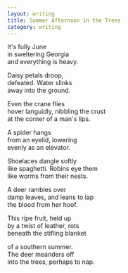 ```yaml
---
layout: writing
title: Summer Afternoon in the Trees
category: writing
---
```


It's fully June <br />
in sweltering Georgia <br />
and everything is heavy.

Daisy petals droop, <br />
defeated. Water slinks <br />
away into the ground.

Even the crane flies <br />
hover languidly, nibbling the crust <br />
at the corner of a man's lips.

A spider hangs <br />
from an eyelid, lowering <br />
evenly as an elevator.

Shoelaces dangle softly <br />
like spaghetti. Robins eye them <br />
like worms from their nests.

A deer rambles over <br />
damp leaves, and leans to lap <br />
the blood from her hoof.

This ripe fruit, held up <br />
by a twist of leather, rots <br />
beneath the stifling blanket

of a southern summer. <br />
The deer meanders off <br />
into the trees, perhaps to nap.
